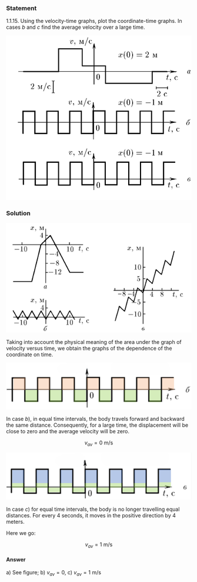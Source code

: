 ###  Statement 

$1.1.15.$ Using the velocity-time graphs, plot the coordinate-time graphs. In cases $b$ and $c$ find the average velocity over a large time. 

![ For problem 1.1.15 |956x849, 59%](../../img/1.1.15/statement.png)

### Solution

![ Graph-a of time dependence of coordinate |571x338, 67%](../../img/1.1.15/sol.png)  

Taking into account the physical meaning of the area under the graph of velocity versus time, we obtain the graphs of the dependence of the coordinate on time. 

![ Graph-b of time velocity of time |1552x395, 67%](../../img/1.1.15/graph1.png)

In case $b$), in equal time intervals, the body travels forward and backward the same distance. Consequently, for a large time, the displacement will be close to zero and the average velocity will be zero. 

$$v_{av} = 0 \text{ m/s}$$

![ Graph-c of time velocity of time |1561x400, 67%](../../img/1.1.15/graph2.png)

In case $c$) for equal time intervals, the body is no longer travelling equal distances. For every 4 seconds, it moves in the positive direction by 4 meters. 

Here we go: 

$$v_{av} = 1 \text{ m/s}$$

#### Answer

a) See figure; 
b) $v_{av} = 0$, 
c) $v_{av} = 1 \text{ m/s}$ 